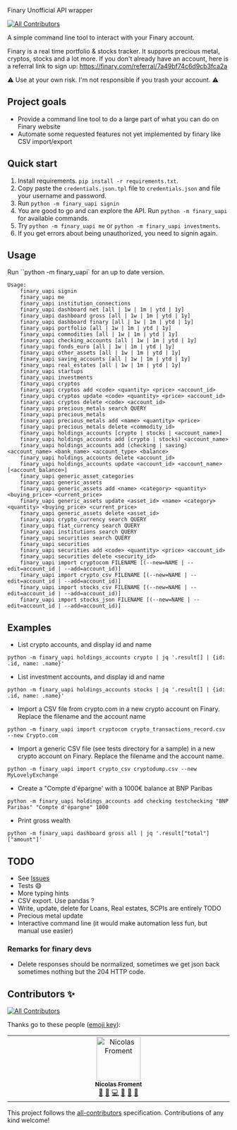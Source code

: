 Finary Unofficial API wrapper
<!-- ALL-CONTRIBUTORS-BADGE:START - Do not remove or modify this section -->
[![All Contributors](https://img.shields.io/badge/all_contributors-1-orange.svg?style=flat-square)](#contributors-)
<!-- ALL-CONTRIBUTORS-BADGE:END -->

A simple command line tool to interact with your Finary account.

Finary is a real time portfolio & stocks tracker. It supports precious metal, cryptos, stocks and a lot more.
If you don't already have an account, here is a referral link to sign up: https://finary.com/referral/7a49bf74c6d9cb3fca2a

:warning: Use at your own risk. I'm not responsible if you trash your account. :warning:

## Project goals

* Provide a command line tool to do a large part of what you can do on Finary website
* Automate some requested features not yet implemented by finary like CSV import/export

## Quick start 

1. Install requirements. `pip install -r requirements.txt`.
2. Copy paste the `credentials.json.tpl` file to `credentials.json` and file your username and password.
3. Run `python -m finary_uapi signin`
4. You are good to go and can explore the API. Run `python -m finary_uapi` for available commands.
5. Try `python -m finary_uapi me` or `python -m finary_uapi investments`. 
6. If you get errors about being unauthorized, you need to signin again.

## Usage

Run ``python -m finary_uapi` for an up to date version.

```
Usage:
    finary_uapi signin
    finary_uapi me
    finary_uapi institution_connections
    finary_uapi dashboard net [all | 1w | 1m | ytd | 1y]
    finary_uapi dashboard gross [all | 1w | 1m | ytd | 1y]
    finary_uapi dashboard finary [all | 1w | 1m | ytd | 1y]
    finary_uapi portfolio [all | 1w | 1m | ytd | 1y]
    finary_uapi commodities [all | 1w | 1m | ytd | 1y]
    finary_uapi checking_accounts [all | 1w | 1m | ytd | 1y]
    finary_uapi fonds_euro [all | 1w | 1m | ytd | 1y]
    finary_uapi other_assets [all | 1w | 1m | ytd | 1y]
    finary_uapi saving_accounts [all | 1w | 1m | ytd | 1y]
    finary_uapi real_estates [all | 1w | 1m | ytd | 1y]
    finary_uapi startups
    finary_uapi investments
    finary_uapi cryptos
    finary_uapi cryptos add <code> <quantity> <price> <account_id>
    finary_uapi cryptos update <code> <quantity> <price> <account_id>
    finary_uapi cryptos delete <code> <account_id>
    finary_uapi precious_metals search QUERY
    finary_uapi precious_metals
    finary_uapi precious_metals add <name> <quantity> <price>
    finary_uapi precious_metals delete <commodity_id>
    finary_uapi holdings_accounts [crypto | stocks | <account_name>]
    finary_uapi holdings_accounts add (crypto | stocks) <account_name>
    finary_uapi holdings_accounts add (checking | saving) <account_name> <bank_name> <account_type> <balance>
    finary_uapi holdings_accounts delete <account_id>
    finary_uapi holdings_accounts update <account_id> <account_name> [<account_balance>]
    finary_uapi generic_asset_categories
    finary_uapi generic_assets
    finary_uapi generic_assets add <name> <category> <quantity> <buying_price> <current_price>
    finary_uapi generic_assets update <asset_id> <name> <category> <quantity> <buying_price> <current_price>
    finary_uapi generic_assets delete <asset_id>
    finary_uapi crypto_currency search QUERY
    finary_uapi fiat_currency search QUERY
    finary_uapi institutions search QUERY
    finary_uapi securities search QUERY
    finary_uapi securities
    finary_uapi securities add <code> <quantity> <price> <account_id>
    finary_uapi securities delete <security_id>
    finary_uapi import cryptocom FILENAME [(--new=NAME | --edit=account_id | --add=account_id)]
    finary_uapi import crypto_csv FILENAME [(--new=NAME | --edit=account_id | --add=account_id)]
    finary_uapi import stocks_csv FILENAME [(--new=NAME | --edit=account_id | --add=account_id)]
    finary_uapi import stocks_json FILENAME [(--new=NAME | --edit=account_id | --add=account_id)]
```

## Examples

* List crypto accounts, and display id and name
```
python -m finary_uapi holdings_accounts crypto | jq '.result[] | {id: .id, name: .name}'
```

* List investment accounts, and display id and name
```
python -m finary_uapi holdings_accounts stocks | jq '.result[] | {id: .id, name: .name}'
```

* Import a CSV file from crypto.com in a new crypto account on Finary. Replace the filename and the account name
```
python -m finary_uapi import cryptocom crypto_transactions_record.csv --new Crypto.com
```

* Import a generic CSV file (see tests directory for a sample) in a new crypto account on Finary. 
Replace the filename and the account name.
```
python -m finary_uapi import crypto_csv cryptodump.csv --new MyLovelyExchange
```

* Create a "Compte d'épargne' with a 1000€ balance at BNP Paribas
```
python -m finary_uapi holdings_accounts add checking testchecking "BNP Paribas" "Compte d'épargne" 1000
```

* Print gross wealth
```
python -m finary_uapi dashboard gross all | jq '.result["total"]["amount"]'
```


## TODO
* See [Issues](https://github.com/lasconic/finary/issues)
* Tests :smile:
* More typing hints
* CSV export. Use pandas ?
* Write, update, delete for Loans, Real estates, SCPIs are entirely TODO
* Precious metal update
* Interactive command line (it would make automation less fun, but manual use easier)

### Remarks for finary devs
* Delete responses should be normalized, sometimes we get json back sometimes nothing but the 204 HTTP code.



## Contributors ✨

<!-- ALL-CONTRIBUTORS-BADGE:START - Do not remove or modify this section -->
[![All Contributors](https://img.shields.io/badge/all_contributors-9-orange.svg?style=flat-square)](#contributors-)
<!-- ALL-CONTRIBUTORS-BADGE:END -->

Thanks go to these people ([emoji key](https://allcontributors.org/docs/en/emoji-key)):

<!-- ALL-CONTRIBUTORS-LIST:START - Do not remove or modify this section -->
<!-- prettier-ignore-start -->
<!-- markdownlint-disable -->
<table>
  <tbody>
    <tr>
      <td align="center" valign="top" width="14.28%"><a href="http://lasconic.com"><img src="https://avatars.githubusercontent.com/u/234271?v=4?s=100" width="100px;" alt="Nicolas Froment"/><br /><sub><b>Nicolas Froment</b></sub></a><br /><a href="#projectManagement-lasconic" title="Project Management">📆</a> <a href="#promotion-lasconic" title="Promotion">📣</a> <a href="https://github.com/lasconic/finary_uapi/commits?author=lasconic" title="Code">💻</a> <a href="https://github.com/lasconic/finary_uapi/issues?q=author%3Alasconic" title="Bug reports">🐛</a> <a href="#ideas-lasconic" title="Ideas, Planning, & Feedback">🤔</a> <a href="https://github.com/lasconic/finary_uapi/commits?author=lasconic" title="Documentation">📖</a></td>
    </tr>
  </tbody>
</table>

<!-- markdownlint-restore -->
<!-- prettier-ignore-end -->

<!-- ALL-CONTRIBUTORS-LIST:END -->


This project follows the [all-contributors](https://github.com/all-contributors/all-contributors) specification. Contributions of any kind welcome!